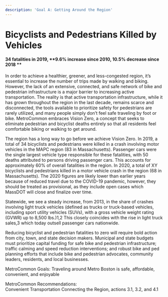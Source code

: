 ```yaml
---
description: 'Goal A: Getting Around the Region'
---
```


# Bicyclists and Pedestrians Killed by Vehicles

#### 34 fatalities in 2019, **9.6% increase since 2010, 10.5% decrease since 2018  **

In order to achieve a healthier, greener, and less-congested region, it’s essential to increase the number of trips made by walking and biking. However, the lack of an extensive, connected, and safe network of bike and pedestrian infrastructure is a major barrier to increasing active transportation. The reality is that active transportation infrastructure, while it has grown throughout the region in the last decade, remains scarce and disconnected, the tools available to prioritize safety for pedestrians are rarely utilized, and many people simply don’t feel safe traveling by foot or bike. MetroCommon embraces Vision Zero, a concept that seeks to eliminate pedestrian and bicyclist deaths entirely so that all residents feel comfortable biking or walking to get around. &#x20;

The region has a long way to go before we achieve Vision Zero. In 2019, a total of 34 bicyclists and pedestrians were killed in a crash involving motor vehicles in the MAPC region (83 in Massachusetts). Passenger cars were the single largest vehicle type responsible for these fatalities, with 50 deaths attributed to persons driving passenger cars. This accounts for approximately 60% of overall fatalities in the region. In 2020, a total of XY bicyclists and pedestrians killed in a motor vehicle crash in the region (68 in Massachusetts). The 2020 figures are likely lower than earlier years because of reduced travel due to the COVID-19 pandemic, however, they should be treated as provisional, as they include open cases which MassDOT will close and finalize over time. &#x20;

Statewide, we see a steady increase, from 2013, in the share of crashes involving light truck vehicles (defined as trucks or truck-based vehicles, including sport utility vehicles (SUVs), with a gross vehicle weight rating (GVWR) up to 8,500 lbs.)1,2 This closely coincides with the rise in light truck sales,3 which today outsell passenger cars nationwide. &#x20;

Reducing bicyclist and pedestrian fatalities to zero will require bold action from city, town, and state decision makers. Municipal and state budgets must prioritize capital funding for safe bike and pedestrian infrastructure; traffic calming and speed reduction interventions; and robust bike and ped planning efforts that include bike and pedestrian advocates, community leaders, residents, and local businesses. &#x20;

MetroCommon Goals: Traveling around Metro Boston is safe, affordable, convenient, and enjoyable&#x20;

MetroCommon Recommendations: \
Convenient Transportation Connecting the Region, actions 3.1, 3.2, and 4.1&#x20;
